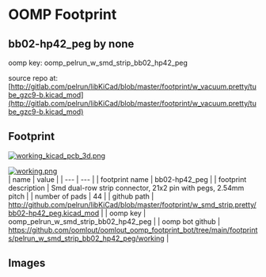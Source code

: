 # OOMP Footprint  
## bb02-hp42_peg  by none  
  
oomp key: oomp_pelrun_w_smd_strip_bb02_hp42_peg  
  
source repo at: [http://gitlab.com/pelrun/libKiCad/blob/master/footprint/w_vacuum.pretty/tube_gzc9-b.kicad_mod](http://gitlab.com/pelrun/libKiCad/blob/master/footprint/w_vacuum.pretty/tube_gzc9-b.kicad_mod)  
## Footprint  
  
[![working_kicad_pcb_3d.png](working_kicad_pcb_3d_600.png)](working_kicad_pcb_3d.png)  
  
[![working.png](working_600.png)](working.png)  
| name | value | 
| --- | --- | 
| footprint name | bb02-hp42_peg | 
| footprint description | Smd dual-row strip connector, 21x2 pin with pegs, 2.54mm pitch | 
| number of pads | 44 | 
| github path | http://github.com/pelrun/libKiCad/blob/master/footprint/w_smd_strip.pretty/bb02-hp42_peg.kicad_mod | 
| oomp key | oomp_pelrun_w_smd_strip_bb02_hp42_peg | 
| oomp bot github | https://github.com/oomlout/oomlout_oomp_footprint_bot/tree/main/footprints/pelrun_w_smd_strip_bb02_hp42_peg/working | 
## Images  
